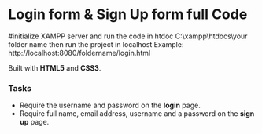 # Login form & Sign Up form full Code

#initialize XAMPP server and run the code in htdoc  C:\xampp\htdocs\your folder name
then run the project in localhost 
Example: http://localhost:8080/foldername/login.html

Built with **HTML5** and **CSS3**. 

### Tasks

* Require the username and password on the **login** page.
* Require full name, email address, username and a password on the **sign up** page.

